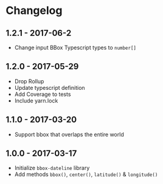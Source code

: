 # Changelog

## 1.2.1 - 2017-06-2

- Change input BBox Typescript types to `number[]`

## 1.2.0 - 2017-05-29

- Drop Rollup
- Update typescript definition
- Add Coverage to tests
- Include yarn.lock

## 1.1.0 - 2017-03-20

- Support bbox that overlaps the entire world

## 1.0.0 - 2017-03-17

- Initialize `bbox-dateline` library
- Add methods `bbox()`, `center()`, `latitude()` & `longitude()`